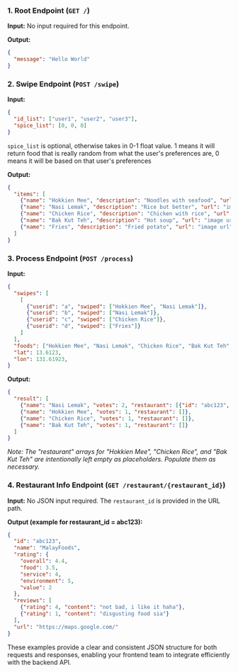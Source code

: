 ### 1. Root Endpoint (`GET /`)

**Input:** No input required for this endpoint.

**Output:**
```json
{
  "message": "Hello World"
}
```

### 2. Swipe Endpoint (`POST /swipe`)

**Input:**
```json
{
  "id_list": ["user1", "user2", "user3"],
  "spice_list": [0, 0, 0]
}
```
`spice_list` is optional, otherwise takes in 0-1 float value. 1 means it will return food that is really random from what the user's preferences are, 0 means it will be based on that user's preferences

**Output:**
```json
{
  "items": [
    {"name": "Hokkien Mee", "description": "Noodles with seafood", "url": "image url"},
    {"name": "Nasi Lemak", "description": "Rice but better", "url": "image url"},
    {"name": "Chicken Rice", "description": "Chicken with rice", "url": "image url"},
    {"name": "Bak Kut Teh", "description": "Hot soup", "url": "image url"},
    {"name": "Fries", "description": "Fried potato", "url": "image url"}
  ]
}
```

### 3. Process Endpoint (`POST /process`)

**Input:**
```json
{
  "swipes": [
    [
      {"userid": "a", "swiped": ["Hokkien Mee", "Nasi Lemak"]},
      {"userid": "b", "swiped": ["Nasi Lemak"]},
      {"userid": "c", "swiped": ["Chicken Rice"]},
      {"userid": "d", "swiped": ["Fries"]}
    ]
  ],
  "foods": ["Hokkien Mee", "Nasi Lemak", "Chicken Rice", "Bak Kut Teh", "Fries"],
  "lat": 13.6123,
  "lon": 131.61923,
}
```

**Output:**
```json
{
  "result": [
    {"name": "Nasi Lemak", "votes": 2, "restaurant": [{"id": "abc123", "name": "MalayFoods", "rating": 4.4, "distance": 421}, {"id": "def123", "name": "BestDiner", "rating": 3.1, "distance": 55}]},
    {"name": "Hokkien Mee", "votes": 1, "restaurant": []},
    {"name": "Chicken Rice", "votes": 1, "restaurant": []},
    {"name": "Bak Kut Teh", "votes": 1, "restaurant": []}
  ]
}
```
*Note: The "restaurant" arrays for "Hokkien Mee", "Chicken Rice", and "Bak Kut Teh" are intentionally left empty as placeholders. Populate them as necessary.*

### 4. Restaurant Info Endpoint (`GET /restaurant/{restaurant_id}`)

**Input:** No JSON input required. The `restaurant_id` is provided in the URL path.

**Output (example for restaurant_id = abc123):**
```json
{
  "id": "abc123",
  "name": "MalayFoods",
  "rating": {
    "overall": 4.4,
    "food": 3.5,
    "service": 4,
    "environment": 5,
    "value": 2
  },
  "reviews": [
    {"rating": 4, "content": "not bad, i like it haha"},
    {"rating": 1, "content": "disgusting food sia"}
  ],
  "url": "https://maps.google.com/"
}
```

These examples provide a clear and consistent JSON structure for both requests and responses, enabling your frontend team to integrate efficiently with the backend API.
